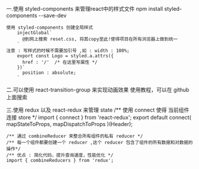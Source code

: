 一.使用 styled-components 来管理react中的样式文件
    npm install styled-components --save-dev

    使用 styled-components 创建全局样式
        injectGlobal`
          @到网上搜索 reset.css, 将其copy至此!使得项目在所有浏览器上做到统一
        `
    注意 : 写样式的时候不需要加引号 ,如 : width : 100%;
        export const Logo = styled.a.attrs({
          href : '/'  /* 在这里写属性 */
        })`
          position : absolute;
        `

二.可以使用 react-transition-group 来实现动画效果
    使用教程，可以在 github 上面搜索

三.使用 redux 以及 react-redux 来管理 state
    /** 使用 connect 使得 当前组件 连接 store */
    import { connect } from 'react-redux';
    export default connect( mapStateToProps, mapDispatchToProps )(Header);

    /** 通过 combineReducer 来整合所有组件的私有 reducer */
    /** 每一个组件都要创建一个 reducer ,这个 reducer 包含了组件的所有数据和对数据的操作*/
    /** 优点 : 简化代码，提升查询速度，性能优化 */
    import { combineReducers } from 'redux';